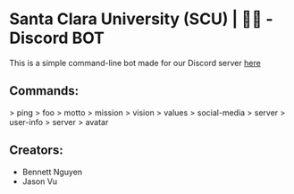 # Santa Clara University (SCU) | 🐎💨 - Discord BOT
This is a simple command-line bot made for our Discord server [here](https://discord.com)

## Commands:
\> ping
\> foo
\> motto
\> mission
\> vision
\> values
\> social-media
\> server
\> user-info
\> server
\> avatar

## Creators:
- Bennett Nguyen
- Jason Vu
